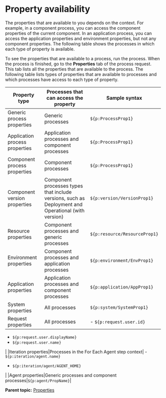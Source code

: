 # Property availability

The properties that are available to you depends on the context. For example, in a component process, you can access the component properties of the current component. In an application process, you can access the application properties and environment properties, but not any component properties. The following table shows the processes in which each type of property is available.

To see the properties that are available to a process, run the process. When the process is finished, go to the **Properties** tab of the process request. This tab lists all the properties that are available to the process. The following table lists types of properties that are available to processes and which processes have access to each type of property.

|Property type|Processes that can access the property|Sample syntax|
|-------------|--------------------------------------|-------------|
|Generic process properties|Generic processes|`${p:ProcessProp1}`|
|Application process properties|Application processes and component processes|`${p:ProcessProp1}`|
|Component process properties|Component processes|`${p:ProcessProp1}`|
|Component version properties|Component processes types that include versions, such as Deployment and Operational \(with version\)|`${p:version/VersionProp1}`|
|Resource properties|Component processes and generic processes|`${p:resource/ResourceProp1}`|
|Environment properties|Component processes and application processes|`${p:environment/EnvProp1}`|
|Application properties|Application processes and component processes|`${p:application/AppProp1}`|
|System properties|All processes|`${p:system/SystemProp1}`|
|Request properties|All processes| -   `${p:request.user.id}`
-   `${p:request.user.displayName}`
-   `${p:request.user.name}`

 |
|Iteration properties|Processes in the For Each Agent step context| -   `${p:iteration/agent.name}`
-   `${p:iteration/agent/AGENT_HOME}`

 |
|Agent properties|Generic processes and component processes|`${p:agent/PropName}`|

**Parent topic:** [Properties](../topics/ud_properties_overview.md)

